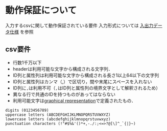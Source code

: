 # 動作保証について
入力するcsvに関して動作保証されている要件
入力形式については [入出力データ仕様](data_in_out.md) を参照 
## csv要件
* 行数1千万以下
* headerは利用可能な文字から構成される文字列．
* ID列と属性列は利用可能な文字から構成される長さ1以上64以下の文字列
* ID列と属性列はカンマ（,）で区切り，間や末尾にスペースを入れない
* ID列に`,`は利用不可（`,`はID列と属性列の境界文字として解釈されるため）
* 異なる行で共通のIDを持つものがあってはならない
* 利用可能文字は[graphical representation](https://en.cppreference.com/w/cpp/string/byte/isgraph)で定義されたもの．
```
digits (0123456789)
uppercase letters (ABCDEFGHIJKLMNOPQRSTUVWXYZ)
lowercase letters (abcdefghijklmnopqrstuvwxyz)
punctuation characters (!"#$%&'()*+,-./:;<=>?@[\]^_`{|}~)
```